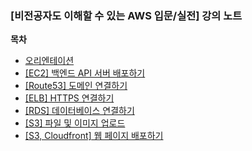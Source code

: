 ### [비전공자도 이해할 수 있는 AWS 입문/실전] 강의 노트

**목차** 
- [오리엔테이션](https://garamgaram5.github.io/blog/orientation)   
- [[EC2] 백엔드 API 서버 배포하기](https://garamgaram5.github.io/blog/ec2)   
- [[Route53] 도메인 연결하기](https://garamgaram5.github.io/blog/route53)   
- [[ELB] HTTPS 연결하기](https://garamgaram5.github.io/blog/elb)   
- [[RDS] 데이터베이스 연결하기](https://garamgaram5.github.io/blog/rds)   
- [[S3] 파일 및 이미지 업로드](https://garamgaram5.github.io/blog/s3)   
- [[S3, Cloudfront] 웹 페이지 배포하기](https://garamgaram5.github.io/blog/cloudfront)   